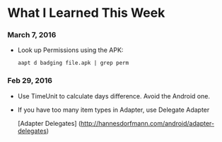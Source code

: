 # What I Learned This Week

### March 7, 2016

* Look up Permissions using the APK:

    `aapt d badging file.apk | grep perm`
    
    
    
    
### Feb 29, 2016

* Use TimeUnit to calculate days difference. Avoid the Android one.
* If you have too many item types in Adapter, use Delegate Adapter

  [Adapter Delegates] (http://hannesdorfmann.com/android/adapter-delegates)


